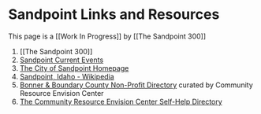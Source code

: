 # Sandpoint Links and Resources

This page is a [[Work In Progress]] by [[The Sandpoint 300]] 

1. [[The Sandpoint 300]]   
2. [Sandpoint Current Events](https://www.sandpointonline.com/current/index.shtml)  
3. [The City of Sandpoint Homepage](https://www.sandpointidaho.gov)  
4. [Sandpoint, Idaho - Wikipedia](https://en.wikipedia.org/wiki/Sandpoint,_Idaho)  
5. [Bonner & Boundary County Non-Profit Directory](https://docs.google.com/spreadsheets/d/19hFwoVce79m17TpfIXuFVDnf8MYHJwY3X9EHMK5ZACM/edit?gid=0#gid=0) curated by Community Resource Envision Center 
6. [The Community Resource Envision Center Self-Help Directory](https://www.crecidaho.com/get-help)  